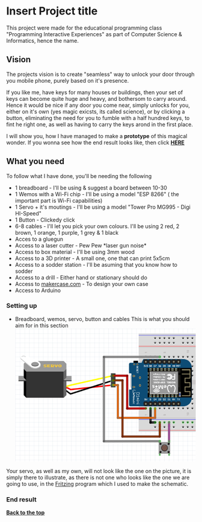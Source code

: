 # Insert Project title

This project were made for the educational programming class "Programming Interactive Experiences" as part of Computer Science & Informatics, hence the name.

## Vision 
The projects vision is to create "seamless" way to unlock your door through you mobile phone, purely based on it's presence.

If you like me, have keys for many houses or buildings, then your set of keys can become quite huge and heavy, and bothersom to carry around.
Hence it would be nice if any door you come near, simply unlocks for you, either on it's own (yes magic exicsts, its called science), or by clicking a button, eliminating the need for you to fumble with a half hundred keys, to fint he right one, as well as having to carry the keys arond in the first place.

I will show you, how I have managed to make a **prototype** of this magical wonder.
If you wonna see how the end result looks like, then click **[HERE](#end-result)**


## What you need
To follow what I have done, you'll be needing the following

* 1 breadboard                - I'll be using & suggest a board between 10-30
* 1 Wemos with a Wi-Fi chip   - I'll be using a model "ESP 8266" ( the important part is Wi-Fi capabilities)
* 1 Servo + it's moutings     - I'll be using a model "Tower Pro MG995 - Digi HI-Speed"
* 1 Button                    - Clickedy click
* 6-8 cables                  - I'll let you pick your own colours. I'll be using 2 red, 2 brown, 1 orange, 1 purple, 1 grey & 1 black
* Acces to a gluegun
* Access to a laser cutter    - Pew Pew \*laser gun noise\*
* Access to box material      - I'll be using 3mm wood
* Access to a 3D printer      - A small one, one that can print 5x5cm
* Access to a sodder station  - I'll be asuming that you know how to sodder
* Access to a drill           - Either hand or stationary should do
* Access to [makercase.com](http://www.makercase.com/) - To design your own case
* Access to Arduino


### Setting up
- Breadboard, wemos, servo, button and cables
This is what you should aim for in this section
![wemost setup](images/PIE_wemos_setup.PNG)

Your servo, as well as my own, will not look like the one on the picture, it is simply there to illustrate, as there is not one who looks like the one we are going to use, in the [Fritzing](http://fritzing.org/home/) program which I used to make the schematic. 



### End result

**[Back to the top](#vision)**
